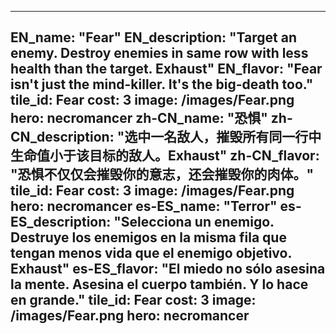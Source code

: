 ---

EN_name: "Fear"
EN_description: "Target an enemy. Destroy enemies in same row with less health than the target. Exhaust"
EN_flavor: "Fear isn't just the mind-killer. It's the big-death too."
tile_id: Fear
cost: 3
image: /images/Fear.png
hero: necromancer
zh-CN_name: "恐惧"
zh-CN_description: "选中一名敌人，摧毁所有同一行中生命值小于该目标的敌人。Exhaust"
zh-CN_flavor: "恐惧不仅仅会摧毁你的意志，还会摧毁你的肉体。"
tile_id: Fear
cost: 3
image: /images/Fear.png
hero: necromancer
es-ES_name: "Terror"
es-ES_description: "Selecciona un enemigo. Destruye los enemigos en la misma fila que tengan menos vida que el enemigo objetivo. Exhaust"
es-ES_flavor: "El miedo no sólo asesina la mente. Asesina el cuerpo también. Y lo hace en grande."
tile_id: Fear
cost: 3
image: /images/Fear.png
hero: necromancer
---